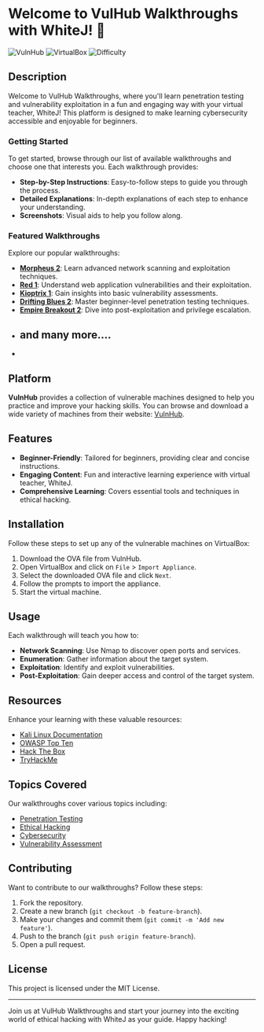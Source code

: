 # Welcome to VulHub Walkthroughs with WhiteJ! 🚀

![VulnHub](https://img.shields.io/badge/VulnHub-Walkthroughs-blue)
![VirtualBox](https://img.shields.io/badge/Platform-VirtualBox-orange)
![Difficulty](https://img.shields.io/badge/Difficulty-Beginner-green)

## Description

Welcome to VulHub Walkthroughs, where you'll learn penetration testing and vulnerability exploitation in a fun and engaging way with your virtual teacher, WhiteJ! This platform is designed to make learning cybersecurity accessible and enjoyable for beginners.

### Getting Started

To get started, browse through our list of available walkthroughs and choose one that interests you. Each walkthrough provides:

- **Step-by-Step Instructions**: Easy-to-follow steps to guide you through the process.
- **Detailed Explanations**: In-depth explanations of each step to enhance your understanding.
- **Screenshots**: Visual aids to help you follow along.

### Featured Walkthroughs

Explore our popular walkthroughs:

- **[Morpheus 2](https://www.vulnhub.com/entry/morpheus2,123/)**: Learn advanced network scanning and exploitation techniques.
- **[Red 1](https://www.vulnhub.com/entry/red1,456/)**: Understand web application vulnerabilities and their exploitation.
- **[Kioptrix 1](https://www.vulnhub.com/entry/kioptrix1,789/)**: Gain insights into basic vulnerability assessments.
- **[Drifting Blues 2](https://www.vulnhub.com/entry/driftingblues2,748/)**: Master beginner-level penetration testing techniques.
- **[Empire Breakout 2](https://www.vulnhub.com/entry/empirebreakout2,101/)**: Dive into post-exploitation and privilege escalation.
- ## and many more....
- 
## Platform

**VulnHub** provides a collection of vulnerable machines designed to help you practice and improve your hacking skills. You can browse and download a wide variety of machines from their website: [VulnHub](https://www.vulnhub.com/).
  
## Features

- **Beginner-Friendly**: Tailored for beginners, providing clear and concise instructions.
- **Engaging Content**: Fun and interactive learning experience with  virtual teacher, WhiteJ.
- **Comprehensive Learning**: Covers essential tools and techniques in ethical hacking.

## Installation

Follow these steps to set up any of the vulnerable machines on VirtualBox:

1. Download the OVA file from VulnHub.
2. Open VirtualBox and click on `File` > `Import Appliance`.
3. Select the downloaded OVA file and click `Next`.
4. Follow the prompts to import the appliance.
5. Start the virtual machine.

## Usage

Each walkthrough will teach you how to:

- **Network Scanning**: Use Nmap to discover open ports and services.
- **Enumeration**: Gather information about the target system.
- **Exploitation**: Identify and exploit vulnerabilities.
- **Post-Exploitation**: Gain deeper access and control of the target system.

## Resources

Enhance your learning with these valuable resources:

- [Kali Linux Documentation](https://www.kali.org/docs/)
- [OWASP Top Ten](https://owasp.org/www-project-top-ten/)
- [Hack The Box](https://www.hackthebox.eu/)
- [TryHackMe](https://tryhackme.com/)

## Topics Covered

Our walkthroughs cover various topics including:

- [Penetration Testing](https://github.com/topics/penetration-testing)
- [Ethical Hacking](https://github.com/topics/ethical-hacking)
- [Cybersecurity](https://github.com/topics/cybersecurity)
- [Vulnerability Assessment](https://github.com/topics/vulnerability-assessment)

## Contributing

Want to contribute to our walkthroughs? Follow these steps:

1. Fork the repository.
2. Create a new branch (`git checkout -b feature-branch`).
3. Make your changes and commit them (`git commit -m 'Add new feature'`).
4. Push to the branch (`git push origin feature-branch`).
5. Open a pull request.

## License

This project is licensed under the MIT License.

---

Join us at VulHub Walkthroughs and start your journey into the exciting world of ethical hacking with WhiteJ as your guide. Happy hacking!
